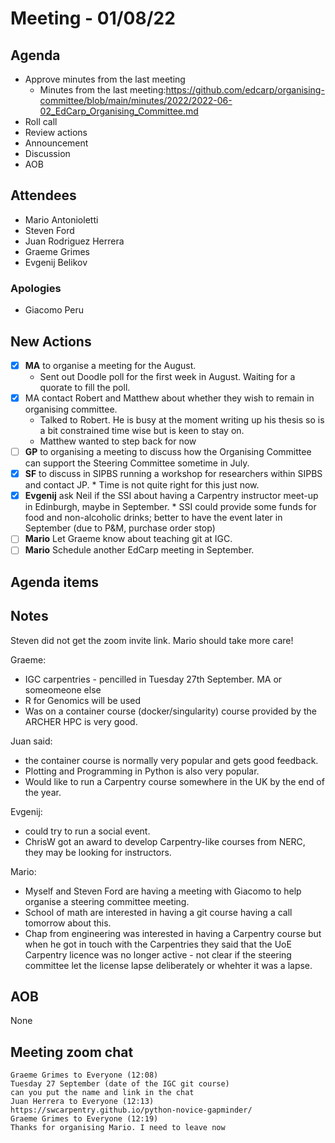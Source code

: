 # Meeting - 01/08/22

## Agenda

* Approve minutes from the last meeting
   * Minutes from the last meeting:https://github.com/edcarp/organising-committee/blob/main/minutes/2022/2022-06-02_EdCarp_Organising_Committee.md
* Roll call
* Review actions
* Announcement
* Discussion
* AOB

## Attendees

* Mario Antonioletti
* Steven Ford
* Juan Rodriguez Herrera
* Graeme Grimes
* Evgenij Belikov

###  Apologies
* Giacomo Peru

## New Actions

- [x] **MA** to organise a meeting for the August.
    * Sent out Doodle poll for the first week in August. Waiting for a quorate to fill the poll.
- [x] MA contact Robert and Matthew about whether they wish to remain in organising committee. 
    * Talked to Robert. He is busy at the moment writing up his thesis so is a bit constrained time wise but is keen to stay on.
    * Matthew wanted to step back for now
- [ ] **GP** to organising a meeting to discuss how the Organising Committee can support the Steering Committee sometime in July. 
- [x] **SF** to discuss in SIPBS running a workshop for researchers within SIPBS and contact JP.
      * Time is not quite right for this just now.
- [x] **Evgenij** ask Neil if the SSI about having a Carpentry instructor meet-up in Edinburgh, maybe in September.
      * SSI could provide some funds for food and non-alcoholic drinks; better to have the event later in September (due to P&M, purchase order stop)
- [ ] **Mario** Let Graeme know about teaching git at IGC.
- [ ] **Mario** Schedule another EdCarp meeting in September.

## Agenda items


## Notes 

Steven did not get the zoom invite link. Mario should take more care!

Graeme:
* IGC carpentries - pencilled in Tuesday 27th September. MA or someomeone else
* R for Genomics will be used
* Was on a container course (docker/singularity) course provided by the ARCHER HPC is very good.

Juan said: 
* the container course is normally very popular and gets good feedback. 
* Plotting and Programming in Python is also very popular.
* Would like to run a Carpentry course somewhere in the UK by the end of the year.

Evgenij:
* could try to run a social event.
* ChrisW got an award to develop Carpentry-like courses from NERC, they may be looking for instructors.

Mario:
* Myself and Steven Ford are having a meeting with Giacomo to help organise a steering committee meeting.
* School of math are interested in having a git course having a call tomorrow about this.
* Chap from engineering was interested in having a Carpentry course but when he got in touch with the Carpentries they said that the UoE Carpentry licence was no longer active - not clear if the steering committee let the license lapse deliberately or whehter it was a lapse.

## AOB

None

## Meeting zoom chat

```
Graeme Grimes to Everyone (12:08)
Tuesday 27 September (date of the IGC git course)
can you put the name and link in the chat
Juan Herrera to Everyone (12:13)
https://swcarpentry.github.io/python-novice-gapminder/
Graeme Grimes to Everyone (12:19)
Thanks for organising Mario. I need to leave now
```
